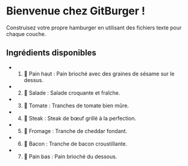 # Bienvenue chez GitBurger !
Construisez votre propre hamburger en utilisant des fichiers texte pour chaque couche.
## Ingrédients disponibles
- 1. 🥯 Pain haut : Pain brioché avec des graines de sésame sur le dessus.
- 2. 🥬 Salade : Salade croquante et fraîche.
- 3. 🍅 Tomate : Tranches de tomate bien mûre.
- 4. 🥩 Steak : Steak de bœuf grillé à la perfection.
- 5. 🧀 Fromage : Tranche de cheddar fondant.
- 6. 🥓 Bacon : Tranche de bacon croustillante.
- 7. 🍞 Pain bas : Pain brioché du dessous.
